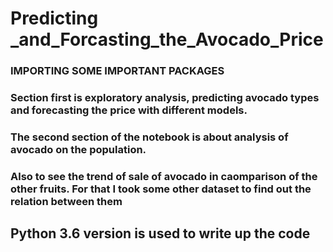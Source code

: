 # Predicting _and_Forcasting_the_Avocado_Price
### IMPORTING SOME IMPORTANT PACKAGES
### Section first is exploratory analysis, predicting avocado types and forecasting the price with different models.
###  The second section of the notebook is about analysis of avocado on the population.
### Also to see the trend of sale of avocado in caomparison of the other fruits. For that I took some other dataset to find out the relation between them

## Python 3.6 version is used to write up the code
